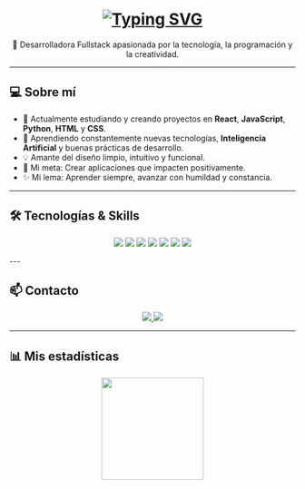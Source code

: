 <h1 align="center">
  <a href="https://git.io/typing-svg">
    <img src="https://readme-typing-svg.herokuapp.com?size=32&duration=6000&pause=1000&color=F75C7E&center=true&vCenter=true&width=800&lines=Hola+mundo!+👋+Por+acá+Loreto+Romero" alt="Typing SVG" />
  </a>
</h1>


<p align="center">
  🚀 Desarrolladora Fullstack apasionada por la tecnología, la programación y la creatividad.
</p>

---
## 💻 Sobre mí
- 🔭 Actualmente estudiando y creando proyectos en **React**, **JavaScript**, **Python**, **HTML** y **CSS**.
- 🌱 Aprendiendo constantemente nuevas tecnologías, **Inteligencia Artificial** y buenas prácticas de desarrollo.
- 💡 Amante del diseño limpio, intuitivo y funcional.
- 🎯 Mi meta: Crear aplicaciones que impacten positivamente.
- ✨ Mi lema: Aprender siempre, avanzar con humildad y constancia.

---

## 🛠 Tecnologías & Skills
<p align="center">
  <img src="https://img.shields.io/badge/HTML5-E34F26?style=flat-square&logo=html5&logoColor=white" />
  <img src="https://img.shields.io/badge/CSS3-1572B6?style=flat-square&logo=css3&logoColor=white" />
  <img src="https://img.shields.io/badge/JavaScript-F7DF1E?style=flat-square&logo=javascript&logoColor=black" />
  <img src="https://img.shields.io/badge/React-20232A?style=flat-square&logo=react&logoColor=61DAFB" />
  <img src="https://img.shields.io/badge/Vite-646CFF?style=flat-square&logo=vite&logoColor=white" />
  <img src="https://img.shields.io/badge/Python-3776AB?style=flat-square&logo=python&logoColor=white" />
  <img src="https://img.shields.io/badge/Bootstrap-7952B3?style=flat-square&logo=bootstrap&logoColor=white" />
</p>
---

## 📫 Contacto
<p align="center">
  <a href="mailto:lromeroes15@gmail.com">
    <img src="https://img.shields.io/badge/Gmail-D14836?style=flat-square&logo=gmail&logoColor=white" />
  </a>
  <a href="https://www.linkedin.com/in/loretoromero1/">
    <img src="https://img.shields.io/badge/LinkedIn-0A66C2?style=flat-square&logo=linkedin&logoColor=white" />
  </a>
</p>

---

## 📊 Mis estadísticas
<p align="center">
  <img height="180em" src="https://github-readme-stats.vercel.app/api?username=tu-usuario&show_icons=true&theme=radical" />
</p>
